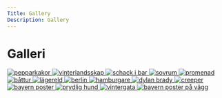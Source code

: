 ```yaml
---
Title: Gallery
Description: Gallery
---
```


Galleri
==================

<div class = "gallery-container">
<a href="%base_url%/image/januari.jpg" target="_blank">
    <picture>
        <source media="(min-width: 668px)" srcset="%base_url%/image/januari.jpg?w=370&aro&q=100">
        <img src="%base_url%/image/januari.jpg&w=500&aro&q=100" alt="pepparkakor">
    </picture>
</a>

<a href="%base_url%/image/februari.jpg" target="_blank">
    <picture>
        <source media="(min-width: 668px)" srcset="%base_url%/image/februari.jpg?w=370&aro&q=100">
        <img src="%base_url%/image/februari.jpg&w=500&aro&q=100" alt="vinterlandsskap">
    </picture>
</a>

<a href="%base_url%/image/mars.jpg" target="_blank">
    <picture>
        <source media="(min-width: 668px)" srcset="%base_url%/image/mars.jpg?w=370&aro&q=100">
        <img src="%base_url%/image/mars.jpg&w=500&aro&q=100" alt="schack i bar">
    </picture>
</a>

<a href="%base_url%/image/april.jpg" target="_blank">
    <picture>
        <source media="(min-width: 668px)" srcset="%base_url%/image/april.jpg?w=370&aro&q=100">
        <img src="%base_url%/image/april.jpg&w=500&aro&q=100" alt="sovrum">
    </picture>
</a>

<a href="%base_url%/image/maj.jpg" target="_blank">
    <picture>
        <source media="(min-width: 668px)" srcset="%base_url%/image/maj.jpg?w=370&aro&q=100">
        <img src="%base_url%/image/maj.jpg&w=500&aro&q=100" alt="promenad">
    </picture>
</a>

<a href="%base_url%/image/juni.jpg" target="_blank">
    <picture>
        <source media="(min-width: 668px)" srcset="%base_url%/image/juni.jpg?w=370&aro&q=100">
        <img src="%base_url%/image/juni.jpg&w=500&aro&q=100" alt="båttur">
    </picture>
</a>

<a href="%base_url%/image/juli.jpg" target="_blank">
    <picture>
        <source media="(min-width: 668px)" srcset="%base_url%/image/juli.jpg?w=370&aro&q=100">
        <img src="%base_url%/image/juli.jpg&w=500&aro&q=100" alt="lägereld">
    </picture>
</a>

<a href="%base_url%/image/augusti.jpg" target="_blank">
    <picture>
        <source media="(min-width: 668px)" srcset="%base_url%/image/augusti.jpg?w=370&aro&q=100">
        <img src="%base_url%/image/augusti.jpg&w=500&aro&q=100" alt="berlin">
    </picture>
</a>

<a href="%base_url%/image/september.jpg" target="_blank">
    <picture>
        <source media="(min-width: 668px)" srcset="%base_url%/image/september.jpg?w=370&aro&q=100">
        <img src="%base_url%/image/september.jpg&w=500&aro&q=100" alt="hamburgare">
    </picture>
</a>

<a href="%base_url%/image/IMG_9523.jpg" target="_blank">
    <picture>
        <source media="(min-width: 668px)" srcset="%base_url%/image/IMG_9523.jpg?w=370&aro&q=100">
        <img src="%base_url%/image/IMG_9523.jpg&w=500&aro&q=100" alt="dylan brady">
    </picture>
</a>
<a href="%base_url%/image/IMG_9553.jpg" target="_blank">
    <picture>
        <source media="(min-width: 668px)" srcset="%base_url%/image/IMG_9553.jpg?w=370&aro&q=100">
        <img src="%base_url%/image/IMG_9553.jpg&w=500&aro&q=100" alt="creeper">
    </picture>
</a>
<a href="%base_url%/image/IMG_9700.jpg" target="_blank">
    <picture>
        <source media="(min-width: 668px)" srcset="%base_url%/image/IMG_9700.jpg?w=370&aro&q=100">
        <img src="%base_url%/image/IMG_9700.jpg&w=500&aro&q=100" alt="bayern poster">
    </picture>
</a>

<a href="%base_url%/image/november.jpg" target="_blank">
    <picture>
        <source media="(min-width: 668px)" srcset="%base_url%/image/november.jpg?w=370&aro&q=100">
        <img src="%base_url%/image/november.jpg&w=500&aro&q=100" alt="prydlig hund">
    </picture>
</a>

<a href="%base_url%/image/december.jpg" target="_blank">
    <picture>
        <source media="(min-width: 668px)" srcset="%base_url%/image/december.jpg?w=370&aro&q=100">
        <img src="%base_url%/image/december.jpg&w=500&aro&q=100" alt="vintergata">
    </picture>
</a>

<a href="%base_url%/image/IMG_9682.jpg" target="_blank">
    <picture>
        <source media="(min-width: 668px)" srcset="%base_url%/image/IMG_9682.jpg?w=370&aro&q=100">
        <img src="%base_url%/image/IMG_9682.jpg&w=500&aro&q=100" alt="bayern poster på vägg">
    </picture>
</a>

</div>
